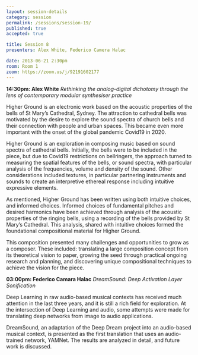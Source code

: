 ```yaml
---
layout: session-details
category: session
permalink: /sessions/session-19/
published: true
accepted: true

title: Session 8
presenters: Alex White, Federico Camera Halac

date: 2013-06-21 2:30pm
room: Room 1
zoom: https://zoom.us/j/92191602177
---
```


**14:30pm: Alex White**
_Rethinking the analog-digital dichotomy through the lens of contemporary modular synthesiser practice_

Higher Ground is an electronic work based on the acoustic properties of the bells of St Mary’s Cathedral, Sydney. The attraction to cathedral bells was motivated by the desire to explore the sound spectra of church bells and their connection with people and urban spaces. This became even more important with the onset of the global pandemic Covid19 in 2020. 

Higher Ground is an exploration in composing music based on sound spectra of cathedral bells. Initially, the bells were to be included in the piece, but due to Covid19 restrictions on bellringers, the approach turned to measuring the spatial features of the bells, or sound spectra, with particular analysis of the frequencies, volume and density of the sound. Other considerations included textures, in particular partnering instruments and sounds to create an interpretive ethereal response including intuitive expressive elements. 

As mentioned, Higher Ground has been written using both intuitive choices, and informed choices. Informed choices of fundamental pitches and desired harmonics have been achieved through analysis of the acoustic properties of the ringing bells, using a recording of the bells provided by St Mary’s Cathedral. This analysis, shared with intuitive choices formed the foundational compositional material for Higher Ground. 

This composition presented many challenges and opportunities to grow as a composer. These included: translating a large composition concept from its theoretical vision to paper, growing the seed through practical ongoing research and planning, and discovering unique compositional techniques to achieve the vision for the piece. 

**03:00pm: Federico Camara Halac**
_DreamSound: Deep Activation Layer Sonification_

Deep Learning in raw audio-based musical contexts has received much attention in the last three years, and it is still a rich field for exploration. At the intersection of Deep Learning and audio, some attempts were made for translating deep networks from image to audio applications. 

DreamSound, an adaptation of the Deep Dream project into an audio-based musical context, is presented as the first translation that uses an audio-trained network, YAMNet. The results are analyzed in detail, and future work is discussed.  

